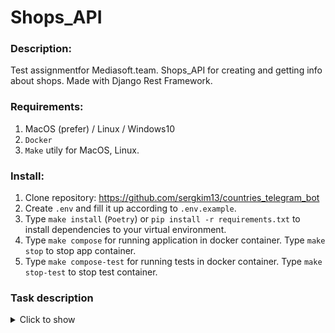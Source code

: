 # Shops_API

### Description:
Test assignmentfor Mediasoft.team.
Shops_API for creating and getting info about shops. Made with Django Rest Framework.


### Requirements:
1. MacOS (prefer) / Linux / Windows10
2. `Docker`
3. `Make` utily for MacOS, Linux.

### Install:
1. Clone repository: https://github.com/sergkim13/countries_telegram_bot
2. Create `.env` and fill it up according to `.env.example`.
3. Type `make install` (`Poetry`) or `pip install -r requirements.txt`  to install dependencies to your virtual environment.
4. Type `make compose` for running application in docker container. Type `make stop` to stop app container.
5. Type `make compose-test` for running tests in docker container. Type `make stop-test` to stop test container.


### **Task description**
<details>
    <summary>Click to show</summary>

### Mediasoft test assignment

https://drive.google.com/file/d/1DU2-MSCNN-FzCa8ksB3rx2GQy23LSt5T/view
</details>
